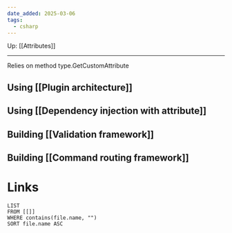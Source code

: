 ```yaml
---
date_added: 2025-03-06
tags:
  - csharp
---
```

Up: [[Attributes]]
___
Relies on method type.GetCustomAttribute
## Using [[Plugin architecture]]

## Using [[Dependency injection with attribute]]

## Building [[Validation framework]]

## Building [[Command routing framework]]


# Links
```dataview
LIST
FROM [[]]
WHERE contains(file.name, "")
SORT file.name ASC
```
